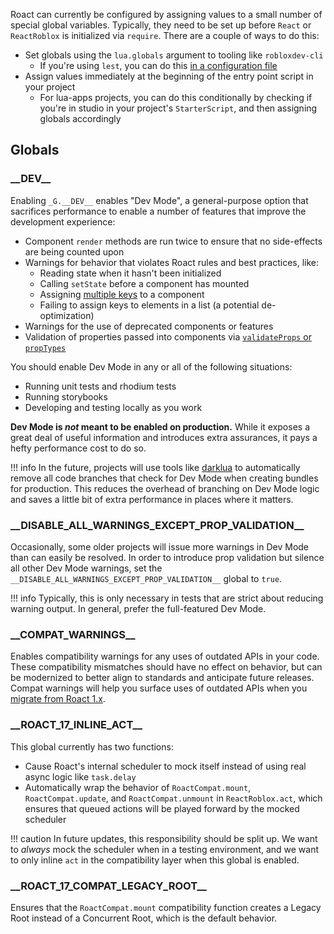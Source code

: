 
Roact can currently be configured by assigning values to a small number of special global variables. Typically, they need to be set up before `React` or `ReactRoblox` is initialized via `require`. There are a couple of ways to do this:

* Set globals using the `lua.globals` argument to tooling like `robloxdev-cli`
	* If you're using `lest`, you can do this [in a configuration file](https://github.com/Roblox/lest/#configuration)
* Assign values immediately at the beginning of the entry point script in your project
	* For lua-apps projects, you can do this conditionally by checking if you're in studio in your project's `StarterScript`, and then assigning globals accordingly

## Globals

### \_\_DEV\_\_
Enabling `_G.__DEV__` enables "Dev Mode", a general-purpose option that sacrifices performance to enable a number of features that improve the development experience:

* Component `render` methods are run twice to ensure that no side-effects are being counted upon
* Warnings for behavior that violates Roact rules and best practices, like:
	* Reading state when it hasn't been initialized
	* Calling `setState` before a component has mounted
	* Assigning [multiple keys](deviations.md#stable-keys) to a component
	* Failing to assign keys to elements in a list (a potential de-optimization)
* Warnings for the use of deprecated components or features
* Validation of properties passed into components via [`validateProps` or `propTypes`](deviations.md#property-validation)

You should enable Dev Mode in any or all of the following situations:

* Running unit tests and rhodium tests
* Running storybooks
* Developing and testing locally as you work

**Dev Mode is _not_ meant to be enabled on production.** While it exposes a great deal of useful information and introduces extra assurances, it pays a hefty performance cost to do so.

!!! info
	In the future, projects will use tools like [darklua](https://gitlab.com/seaofvoices/darklua) to automatically remove all code branches that check for Dev Mode when creating bundles for production. This reduces the overhead of branching on Dev Mode logic and saves a little bit of extra performance in places where it matters.

### \_\_DISABLE_ALL_WARNINGS_EXCEPT_PROP_VALIDATION\_\_
Occasionally, some older projects will issue more warnings in Dev Mode than can easily be resolved. In order to introduce prop validation but silence all other Dev Mode warnings, set the `__DISABLE_ALL_WARNINGS_EXCEPT_PROP_VALIDATION__` global to `true`.

!!! info
	Typically, this is only necessary in tests that are strict about reducing warning output. In general, prefer the full-featured Dev Mode.

### \_\_COMPAT_WARNINGS\_\_
Enables compatibility warnings for any uses of outdated APIs in your code. These compatibility mismatches should have no effect on behavior, but can be modernized to better align to standards and anticipate future releases. Compat warnings will help you surface uses of outdated APIs when you [migrate from Roact 1.x](migrating-from-roact-1x.md/#updating-conventions-and-apis).

### \_\_ROACT_17_INLINE_ACT\_\_
This global currently has two functions:

* Cause Roact's internal scheduler to mock itself instead of using real async logic like `task.delay`
* Automatically wrap the behavior of `RoactCompat.mount`, `RoactCompat.update`, and `RoactCompat.unmount` in `ReactRoblox.act`, which ensures that queued actions will be played forward by the mocked scheduler

!!! caution
	In future updates, this responsibility should be split up. We want to _always_ mock the scheduler when in a testing environment, and we want to only inline `act` in the compatibility layer when this global is enabled.

### \_\_ROACT_17_COMPAT_LEGACY_ROOT\_\_
Ensures that the `RoactCompat.mount` compatibility function creates a Legacy Root instead of a Concurrent Root, which is the default behavior.

<!--
Unclear if we should bother documenting:
* __YOLO__
* __DEBUG__
* __PROFILE__
* __EXPERIMENTAL__
-->